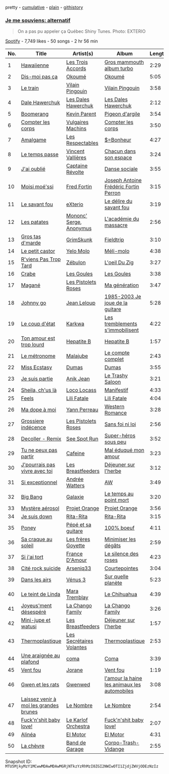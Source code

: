 pretty - [cumulative](/playlists/cumulative/37i9dQZF1DXcSKbfhHetFR.md) - [plain](/playlists/plain/37i9dQZF1DXcSKbfhHetFR) - [githistory](https://github.githistory.xyz/mackorone/spotify-playlist-archive/blob/main/playlists/plain/37i9dQZF1DXcSKbfhHetFR)

### [Je me souviens: alternatif](https://open.spotify.com/playlist/37i9dQZF1DXcSKbfhHetFR)

> On a pas pu appeler ça Québec Shiny Tunes\. Photo: EXTERIO

[Spotify](https://open.spotify.com/user/spotify) - 7,749 likes - 50 songs - 2 hr 56 min

| No. | Title | Artist(s) | Album | Length |
|---|---|---|---|---|
| 1 | [Hawaiienne](https://open.spotify.com/track/0BUD8MCnamel6skM7YCSJJ) | [Les Trois Accords](https://open.spotify.com/artist/2Xoi1HPP0Wa6nyNSYyHxgI) | [Gros mammouth album turbo](https://open.spotify.com/album/3gqXv0lUseQpAWqbjU3YQm) | 2:29 |
| 2 | [Dis\-moi pas ça](https://open.spotify.com/track/3v9aoyKNPznNmB9nEmzjie) | [Okoumé](https://open.spotify.com/artist/2GmkaEeE31sBXm7HPeO43M) | [Okoumé](https://open.spotify.com/album/2Gj5sfPTzxGBXbFH9DjyVn) | 5:05 |
| 3 | [Le train](https://open.spotify.com/track/3WXD1s3xsBGydb1rgZagd6) | [Vilain Pingouin](https://open.spotify.com/artist/7lS2jO7gRXSOtMYlhfjtbi) | [Vilain Pingouin](https://open.spotify.com/album/1ODLZJUUkSVaoLILmTYMtu) | 3:58 |
| 4 | [Dale Hawerchuk](https://open.spotify.com/track/25Yj66WWWgyXbPNJZNNXvS) | [Les Dales Hawerchuk](https://open.spotify.com/artist/5kYwyvlqsCuDlzmfsSNSSC) | [Les Dales Hawerchuk](https://open.spotify.com/album/5woV8wdB6mPBfgrVONkapY) | 2:12 |
| 5 | [Boomerang](https://open.spotify.com/track/6xw1lHAsGmik1lu0k15zk9) | [Kevin Parent](https://open.spotify.com/artist/5hOp5PaxAcdnaZtv4oqJCw) | [Pigeon d'argile](https://open.spotify.com/album/1GTX1BnzitW8M9h1Nrpofh) | 3:54 |
| 6 | [Compter les corps](https://open.spotify.com/track/7mDh6tKtDYEkt8b1rXVTe0) | [Vulgaires Machins](https://open.spotify.com/artist/7ys7ta4FOM1pKxJwpqvazG) | [Compter les corps](https://open.spotify.com/album/0KPZyx1f8iQqRkj9d0gTbB) | 3:50 |
| 7 | [Amalgame](https://open.spotify.com/track/21ATIZAwB9QXBOpTzw2lDM) | [Les Respectables](https://open.spotify.com/artist/1BgrTWzH5jW2zl79JfSLtl) | [$=Bonheur](https://open.spotify.com/album/3S1vz4DSEQFippvw8v05ev) | 4:27 |
| 8 | [Le temps passe](https://open.spotify.com/track/4Wn546nf6SBGLC69yWHyos) | [Vincent Vallières](https://open.spotify.com/artist/2iG6QPoQAVjR93cWyMKqen) | [Chacun dans son espace](https://open.spotify.com/album/4t7Fp8XNpNChA2HQegZAEX) | 3:24 |
| 9 | [J'ai oublié](https://open.spotify.com/track/0fxyIaAHcZg6uBlFSHYyJM) | [Captaine Révolte](https://open.spotify.com/artist/7qsCifJn8gcqcLP5nUfWPC) | [Danse sociale](https://open.spotify.com/album/43HrZpsHePmMfgN69PTnFR) | 3:55 |
| 10 | [Moisi moé'ssi](https://open.spotify.com/track/7AjsJZERJcf80ZqBSK9JYL) | [Fred Fortin](https://open.spotify.com/artist/5ryQZJpg6hSgRjMO5Jh5I1) | [Joseph Antoine Frédéric Fortin Perron](https://open.spotify.com/album/4eX5rBmbbwvO2aDefCrDLo) | 3:15 |
| 11 | [Le savant fou](https://open.spotify.com/track/2LHoVyY2KYcbvtyhiX90LN) | [eXterio](https://open.spotify.com/artist/3wF6f7YFIwgmtD3daujyeF) | [Le délire du savant fou](https://open.spotify.com/album/5U0ic2IdlLwMhRI328aU1J) | 3:19 |
| 12 | [Les patates](https://open.spotify.com/track/7BnwGX5p7SSgcsST0vBS08) | [Mononc' Serge](https://open.spotify.com/artist/35BsDVEPHGqz4fPhlRJHB1), [Anonymus](https://open.spotify.com/artist/47KsZ7WY3lQUXxhOpXkIG8) | [L'académie du massacre](https://open.spotify.com/album/1dUcPSoAYiiJ2ywiDbqnZ4) | 2:56 |
| 13 | [Gros tas d'marde](https://open.spotify.com/track/4sNMeBsZYUFRwSj2CfUOpE) | [GrimSkunk](https://open.spotify.com/artist/5RC6gtSdMierMrsHaCn9eL) | [Fieldtrip](https://open.spotify.com/album/7dxPJbTYWfHj9SzsbRtZhV) | 3:10 |
| 14 | [Le petit castor](https://open.spotify.com/track/7d2Z5noBhH5DWDVm0JtcIe) | [Yelo Molo](https://open.spotify.com/artist/6Myhhn1uQSl9qnbjSVfZPs) | [Méli\-molo](https://open.spotify.com/album/670rCJX9NEOutCLX8zoz1I) | 4:38 |
| 15 | [R'viens Pas Trop Tard](https://open.spotify.com/track/03JOOBLgi1qBNy2rt5wjGS) | [Zébulon](https://open.spotify.com/artist/21P7XY4ebrRnhvVa8UxGBQ) | [L'oeil Du Zig](https://open.spotify.com/album/6scH7horuxSKf8d0cu7WJe) | 3:27 |
| 16 | [Crabe](https://open.spotify.com/track/6ddojwlnvq2ITqdqCeuSJm) | [Les Goules](https://open.spotify.com/artist/2aBnogNdLxxLhpnRji3maA) | [Les Goules](https://open.spotify.com/album/6fts4TU4zrjx6IyYmbdwQC) | 3:38 |
| 17 | [Magané](https://open.spotify.com/track/10ftfZxIPLStdkw7hTuL09) | [Les Pistolets Roses](https://open.spotify.com/artist/375krjLXVD5sy9AFZ7PqLj) | [Ma génération](https://open.spotify.com/album/71HOD6rGHk89meMJ7KQEBk) | 3:47 |
| 18 | [Johnny go](https://open.spotify.com/track/1SLovCqrzoxNbzT6AJGZhi) | [Jean Leloup](https://open.spotify.com/artist/4wxSKb9ur3AbGRCv81xFAd) | [1985\-2003 Je joue de la guitare](https://open.spotify.com/album/13dpLxuec4cGilEfXHNeOR) | 5:28 |
| 19 | [Le coup d'état](https://open.spotify.com/track/1ezk3E6ZvorHOEJjlfbEa3) | [Karkwa](https://open.spotify.com/artist/6l8KabfQ4VAdFHzm3ZOOYZ) | [Les tremblements s'immobilisent](https://open.spotify.com/album/2Tnn8WrAtBgG2OuTtj4OZB) | 4:22 |
| 20 | [Ton amour est trop lourd](https://open.spotify.com/track/6Bo0Vlj6oB7Essx2A8aFyQ) | [Hepatite B](https://open.spotify.com/artist/57dW2gHW4uMAAfHXSHsqxg) | [Hepatite B](https://open.spotify.com/album/3KB7pIIY4WlHjZSqV8nXs5) | 1:57 |
| 21 | [Le métronome](https://open.spotify.com/track/1OHIM375HBlr88fQwi0CJK) | [Malajube](https://open.spotify.com/artist/5yLzPjejoWM3eiYNoejATm) | [Le compte complet](https://open.spotify.com/album/19QK4vgoI5NeY8ISWWcSCN) | 2:43 |
| 22 | [Miss Ecstasy](https://open.spotify.com/track/5fwF0ZdA8YPn2iDF78vYuR) | [Dumas](https://open.spotify.com/artist/7HK83pzwHsZqiGchCqtMuD) | [Dumas](https://open.spotify.com/album/3Q4MKOYexRnIgGSjziQUhm) | 3:55 |
| 23 | [Je suis partie](https://open.spotify.com/track/0l90WIAkOhMlPSEvqX0YGV) | [Anik Jean](https://open.spotify.com/artist/6IHeGZkZLc9DQ4INpVyDpa) | [Le Trashy Saloon](https://open.spotify.com/album/0MO9BtyFSmkm4557C9GGd3) | 3:21 |
| 24 | [Sheila, ch'us là](https://open.spotify.com/track/73JkbiHMyyvGWgtpNvD1NB) | [Loco Locass](https://open.spotify.com/artist/27n0OqRGBxVZWoQMkf3QHD) | [Manifestif](https://open.spotify.com/album/0Nq5kr6yBG63Gu4ATEXjn4) | 4:33 |
| 25 | [Feels](https://open.spotify.com/track/5UXvP6HfVvp72T6aMewEyE) | [Lili Fatale](https://open.spotify.com/artist/5PxrSckQSUPA6mmzABlOlW) | [Lili Fatale](https://open.spotify.com/album/73JUXLTfuvlSsSLYUhRmBv) | 4:04 |
| 26 | [Ma dope à moi](https://open.spotify.com/track/7q88dRmLZvQQ09h7y1nJNc) | [Yann Perreau](https://open.spotify.com/artist/0Fk3xExGqwbRwLyWUjUl8V) | [Western Romance](https://open.spotify.com/album/2P8tQ3QlI9OYD8SPdLFYYX) | 3:28 |
| 27 | [Grossiere indécence](https://open.spotify.com/track/12JP4JwMtAIi5LBo2OGy1M) | [Les Pistolets Roses](https://open.spotify.com/artist/375krjLXVD5sy9AFZ7PqLj) | [Sans foi ni loi](https://open.spotify.com/album/2DJmbN6Nz2vKHUrcVeoPm9) | 2:56 |
| 28 | [Decoller \- Remix](https://open.spotify.com/track/6799cdhvfJ3e2btTOIBc97) | [See Spot Run](https://open.spotify.com/artist/6ZBtfiNY3e5y00QjZEHBEI) | [Super\-héros sous peu](https://open.spotify.com/album/2snDIoG1WayOkhPJclnVyo) | 3:52 |
| 29 | [Tu ne peux pas partir](https://open.spotify.com/track/10rmSGVJFAkR3bBFLKKvIt) | [Cafeine](https://open.spotify.com/artist/0Ejf1nVc9FUIfi4czaMwwy) | [Mal éduqué mon amour](https://open.spotify.com/album/6lm22jTtAq2XSWcX4KuR1u) | 3:23 |
| 30 | [J'pourrais pas vivre avec toi](https://open.spotify.com/track/7avXxd2QUIQvMdD5NKD1e7) | [Les Breastfeeders](https://open.spotify.com/artist/37x62KkbU6JaY7W8mHHw4i) | [Déjeuner sur l'herbe](https://open.spotify.com/album/7BiBdilBbtHb860TLdo6d4) | 3:12 |
| 31 | [Si exceptionnel](https://open.spotify.com/track/4rDhLzmzPz4aAJ1hs4HOlW) | [Andrée Watters](https://open.spotify.com/artist/69C2IK3ervhiGEvbp6ss7H) | [AW](https://open.spotify.com/album/658WdTob3JXKse2edU1PiH) | 3:49 |
| 32 | [Big Bang](https://open.spotify.com/track/0c8BkL4udr8Q3UN2rHLkUS) | [Galaxie](https://open.spotify.com/artist/4RGr0QWqqUMDcXBIWTJ1xa) | [Le temps au point mort](https://open.spotify.com/album/3Gl5kyHaBRlOtbkbZdrDfU) | 3:20 |
| 33 | [Mystère aérosol](https://open.spotify.com/track/6PAQjoHbLD66euzaEkahDu) | [Projet Orange](https://open.spotify.com/artist/3XHkd4Nmrha9giC22Sg8NF) | [Projet Orange](https://open.spotify.com/album/0PY4TVw3EvxEBcj37cLuEM) | 3:56 |
| 34 | [Je suis down](https://open.spotify.com/track/0VV4s8JLIOrN2GCBdV6lDL) | [Rita\-Rita](https://open.spotify.com/artist/4DwJbmadQKIU9IXTGBLhse) | [Rita\-Rita](https://open.spotify.com/album/5qSOmPrjjKPs5HGuPH6BHj) | 3:15 |
| 35 | [Poney](https://open.spotify.com/track/33RI5afAIREvsm0lJ5j7Jh) | [Pépé et sa guitare](https://open.spotify.com/artist/49fBZHMEYaw2OCJFo7saeV) | [100% boeuf](https://open.spotify.com/album/5M8Bc31hdIJD3sVp5b62bG) | 4:11 |
| 36 | [Sa craque au soleil](https://open.spotify.com/track/1eYkQO5OnEWa2tufpnKX92) | [Les frères Goyette](https://open.spotify.com/artist/1jnXQuhb3GMkO1voaEgjTW) | [Minimiser les dégâts](https://open.spotify.com/album/6WVpajKNQ7RdgDaGl6tTGU) | 2:59 |
| 37 | [Si j'ai tort](https://open.spotify.com/track/0AjB4QVAB8T2DZgt0GrJPx) | [France D'Amour](https://open.spotify.com/artist/5g40u1MQUx691VciJIh3jI) | [Le silence des roses](https://open.spotify.com/album/2J5HzUbk4AxuM8j1sbyWKF) | 4:23 |
| 38 | [Cité rock suicide](https://open.spotify.com/track/33uRR6cRTA5lThfinZS7qi) | [Arseniq33](https://open.spotify.com/artist/6MtltOBHPG1r8zMxj66GVU) | [Courtepointes](https://open.spotify.com/album/0hTNisUe7OyMi7MMiNAaM5) | 3:04 |
| 39 | [Dans les airs](https://open.spotify.com/track/1owMekL4FP43xxlLpUSk7I) | [Vénus 3](https://open.spotify.com/artist/3tpM1Cxh88vORchHhDZmIU) | [Sur quelle planète](https://open.spotify.com/album/73i0S5bK1UMFP8zPpKAfNB) | 5:23 |
| 40 | [Le teint de Linda](https://open.spotify.com/track/5sBVNfzLTEZqp5bRKWfGgS) | [Mara Tremblay](https://open.spotify.com/artist/1tt3YXVP4AltaStku4rpf3) | [Le Chihuahua](https://open.spotify.com/album/0Z7wImynM6zuAh9L7sfEFe) | 4:39 |
| 41 | [Joyeus'ment désespéré](https://open.spotify.com/track/6Y7D4JU5zPAtrPgyNI6AMA) | [La Chango Family](https://open.spotify.com/artist/5jiNoz1XkdCC2INXqHKQN8) | [La Chango Family](https://open.spotify.com/album/666d4EG1BDpC8s1kIVhbVd) | 3:26 |
| 42 | [Mini\-jupe et watusi](https://open.spotify.com/track/6eyRjrYUNw940SWrgA6SGb) | [Les Breastfeeders](https://open.spotify.com/artist/37x62KkbU6JaY7W8mHHw4i) | [Déjeuner sur l'herbe](https://open.spotify.com/album/7BiBdilBbtHb860TLdo6d4) | 1:57 |
| 43 | [Thermoplastique](https://open.spotify.com/track/4sMBt4g8O2IYQgZrrI0zjM) | [Les Secrétaires Volantes](https://open.spotify.com/artist/0PsC8oRbzhv4qBwvxXsDjF) | [Thermoplastique](https://open.spotify.com/album/16FdV30nHi1fuf5qxVrVyM) | 2:53 |
| 44 | [Une araignée au plafond](https://open.spotify.com/track/0JNSKKRtaxBl8WKMdE148h) | [coma](https://open.spotify.com/artist/0HKMEtAro0rnwsLOr6wzEC) | [Coma](https://open.spotify.com/album/1UZHRqAz33EWEkCBcUh1QQ) | 3:39 |
| 45 | [Vent fou](https://open.spotify.com/track/6i3659FPWh4fL7dMCQYYeb) | [Jorane](https://open.spotify.com/artist/6i4QbQrxJaY2aDhTYOYvJ7) | [Vent fou](https://open.spotify.com/album/4meRurpCXE1T2EwMM9L02t) | 1:19 |
| 46 | [Gwen et les rats](https://open.spotify.com/track/6ORsvmXbP6CBmgeW3A4R4a) | [Gwenwed](https://open.spotify.com/artist/0HFirn5VruMovsRmFX02hT) | [l'amour la haine les animaux les automobiles](https://open.spotify.com/album/66yrRtNfB3gUhSLebR1dlW) | 3:08 |
| 47 | [Laissez venir à moi les grandes brunes](https://open.spotify.com/track/3idVQRL9T87FEE7ryZxNPB) | [Le Nombre](https://open.spotify.com/artist/6FkEbRC3V3rjxNLFN5uG1d) | [Le Nombre](https://open.spotify.com/album/4oyUIUYWRmoCLq59RneHuG) | 2:54 |
| 48 | [Fuck'n'shit baby love!](https://open.spotify.com/track/4g93mKyhPoyteuASIPB5Fx) | [Le Karlof Orchestra](https://open.spotify.com/artist/7KntwuIhLLYTksaejy4b7z) | [Fuck'n'shit baby love!](https://open.spotify.com/album/4K8ZHTSgSH3IX56pKOod5i) | 2:07 |
| 49 | [Alinéa](https://open.spotify.com/track/22lo0iW3QMBCTyVm1BnsWt) | [El Motor](https://open.spotify.com/artist/4NIlqFEWcoMo6rfATI1FRQ) | [El Motor](https://open.spotify.com/album/6IbcIVV1tB5vboWRJSe3ef) | 4:31 |
| 50 | [La chèvre](https://open.spotify.com/track/2Nvculpts84TZr7VlUNwMi) | [Band de Garage](https://open.spotify.com/artist/30faJrJ4VEfodwMTLEHeqa) | [Corpo\-Trash\-Vidange](https://open.spotify.com/album/2YPx6Dndpg7rxy6xwck48d) | 2:55 |

Snapshot ID: `MTU5MjkyMzY1MCwwMDAwMDAwMGRjNTkzYzRhMzI0ZGI2NWIwOTI1ZjdjZWVjODEzNzIz`
